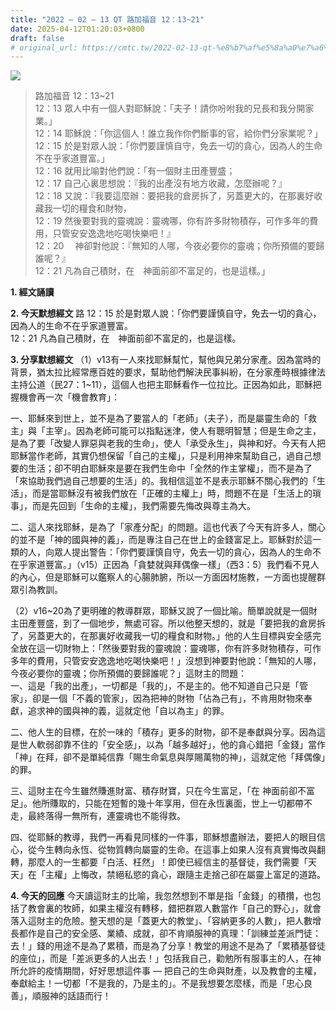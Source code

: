 ```yaml
---
title: "2022 – 02 – 13 QT 路加福音 12：13~21"
date: 2025-04-12T01:20:03+0800
draft: false
# original_url: https://cmtc.tw/2022-02-13-qt-%e8%b7%af%e5%8a%a0%e7%a6%8f%e9%9f%b3-12%ef%bc%9a1321
---
```


![](/images/qt.jpg)
> 路加福音 12：13\~21  
> 12：13 眾人中有一個人對耶穌說：「夫子！請你吩咐我的兄長和我分開家業。」  
> 12：14 耶穌說：「你這個人！誰立我作你們斷事的官，給你們分家業呢？」  
> 12：15 於是對眾人說：「你們要謹慎自守，免去一切的貪心，因為人的生命不在乎家道豐富。」  
> 12：16 就用比喻對他們說：「有一個財主田產豐盛；  
> 12：17 自己心裏思想說：『我的出產沒有地方收藏，怎麼辦呢？』  
> 12：18 又說：『我要這麼辦：要把我的倉房拆了，另蓋更大的，在那裏好收藏我一切的糧食和財物，  
> 12：19 然後要對我的靈魂說：靈魂哪，你有許多財物積存，可作多年的費用，只管安安逸逸地吃喝快樂吧！』  
> 12：20 　神卻對他說：『無知的人哪，今夜必要你的靈魂；你所預備的要歸誰呢？』  
> 12：21 凡為自己積財，在　神面前卻不富足的，也是這樣。」

**1. 經文誦讀**

**2.  今天默想經文**
路 12：15 於是對眾人說：「你們要謹慎自守，免去一切的貪心，因為人的生命不在乎家道豐富。  
12：21 凡為自己積財，在　神面前卻不富足的，也是這樣。

**3. 分享默想經文**
（1）v13有一人來找耶穌幫忙，幫他與兄弟分家產。因為當時的背景，猶太拉比經常應百姓的要求，幫助他們解決民事糾紛，在分家產時根據律法主持公道（民27：1\~11），這個人也把主耶穌看作一位拉比。正因為如此，耶穌把握機會再一次「機會教育」：

一、耶穌來到世上，並不是為了要當人的「老師」（夫子），而是屬靈生命的「救主」與「主宰」。因為老師可能可以指點迷津，使人有聰明智慧；但是生命之主，是為了要「改變人罪惡與老我的生命」，使人「承受永生」，與神和好。今天有人把耶穌當作老師，其實仍想保留「自己的主權」，只是利用神來幫助自己，過自己想要的生活；卻不明白耶穌來是要在我們生命中「全然的作主掌權」，而不是為了「來協助我們過自己想要的生活」的。我相信這並不是表示耶穌不關心我們的「生活」，而是當耶穌沒有被我們放在「正確的主權上」時，問題不在是「生活上的瑣事」，而是先回到「生命的主權」，我們需要先悔改與尊主為大。

二、這人來找耶穌，是為了「家產分配」的問題。這也代表了今天有許多人，關心的並不是「神的國與神的義」，而是專注自己在世上的金錢富足上。耶穌對於這一類的人，向眾人提出警告：「你們要謹慎自守，免去一切的貪心，因為人的生命不在乎家道豐富。」（v15）正因為「貪婪就與拜偶像一樣」（西3：5）我們看不見人的內心，但是耶穌可以鑑察人的心腸肺腑，所以一方面因材施教，一方面也提醒群眾引為教訓。

（2）v16\~20為了更明確的教導群眾，耶穌又說了一個比喻。簡單說就是一個財主田產豐盛，到了一個地步，無處可容。所以他整天想的，就是「要把我的倉房拆了，另蓋更大的，在那裏好收藏我一切的糧食和財物。」他的人生目標與安全感完全放在這一切財物上：「然後要對我的靈魂說：靈魂哪，你有許多財物積存，可作多年的費用，只管安安逸逸地吃喝快樂吧！」沒想到神要對他說：「無知的人哪，今夜必要你的靈魂；你所預備的要歸誰呢？」這財主的問題：  
一、這是「我的出產」，一切都是「我的」，不是主的。他不知道自己只是「管家」，卻是一個「不義的管家」，因為把神的財物「佔為己有」，不肯用財物來奉獻，追求神的國與神的義，這就定他「自以為主」的罪。

二、他人生的目標，在於一味的「積存」更多的財物，卻不是奉獻與分享。因為這是世人軟弱卻靠不住的「安全感」，以為「越多越好」，他的貪心錯把「金錢」當作「神」在拜，卻不是單純信靠「賜生命氣息與厚賜萬物的神」，這就定他「拜偶像」的罪。

三、這財主在今生雖然賺進財富、積存財寶，只在今生富足，「在 神面前卻不富足」。他所賺取的，只能在短暫的幾十年享用，但在永恆裏面，世上一切都帶不走，最終落得一無所有，連靈魂也不能得救。

四、從耶穌的教導，我們一再看見同樣的一件事，耶穌想盡辦法，要把人的眼目信心，從今生轉向永恆、從物質轉向屬靈的生命。在這事上如果人沒有真實悔改與翻轉，那麼人的一生都要「白活、枉然」！即使已經信主的基督徒，我們需要「天天」在「主權」上悔改，禁絕私慾的貪心，跟隨主走捨己卻在屬靈上富足的道路。

**4. 今天的回應**
今天讀這財主的比喻，我忽然想到不單是指「金錢」的積攢，也包括了教會裏的牧師，如果主權沒有轉移，錯把群眾人數當作「自己的野心」，就會落入這財主的危險。整天想的是「蓋更大的教堂」、「容納更多的人數」，把人數增長都作是自己的安全感、業績、成就，卻不肯順服神的真理：「訓練並差派門徒：去！」錢的用途不是為了累積，而是為了分享！教堂的用途不是為了「累積基督徒的座位」，而是「差派更多的人出去！」包括我自己，勸勉所有服事主的人，在神所允許的疫情期間，好好思想這件事 — 把自己的生命與財產，以及教會的主權，奉獻給主！一切都「不是我的，乃是主的」。不是我想要怎麼樣，而是「忠心良善」，順服神的話語而行！
